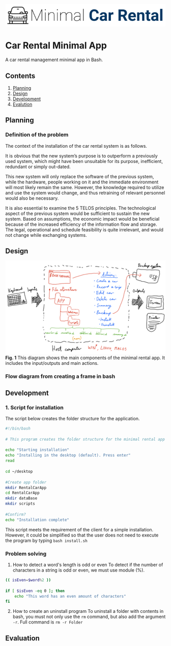![CarRental](logo.png)

Car Rental Minimal App
===========================

A car rental management minimal app in Bash.

Contents
-----
  1. [Planning](#planning)
  1. [Design](#design)
  1. [Development](#development)
  1. [Evalution](#evaluation)

Planning
----------
### Definition of the problem
The context of the installation of the car rental system is as follows. 

It is obvious that the new system’s purpose is to outperform a previously used system, which might have been unsuitable for its purpose, inefficient, redundant or simply out-dated. 

This new system will only replace the software of the previous system, while the hardware, people working on it and the immediate environment will most likely remain the same. However, the knowledge required to utilize and use the system would change, and thus retraining of relevant personnel would also be necessary.

It is also essential to examine the 5 TELOS principles. The technological aspect of the previous system would be sufficient to sustain the new system. Based on assumptions, the economic impact would be beneficial because of the increased efficiency of the information flow and storage. The legal, operational and schedule feasibility is quite irrelevant, and would not change while exchanging systems.

Design
---------
![SystemDiagram](systemDiagram.jpg)
**Fig. 1** This diagram shows the main components of the minimal rental app. It includes the input/outputs and main actions.

### Flow diagram from creating a frame in bash


Development
--------
### 1. Script for installation
The script below creates the folder structure for the application.
```.sh
#!/bin/bash

# This program creates the folder structure for the minimal rental app

echo "Starting installation"
echo "Installing in the desktop (default). Press enter"
read 

cd ~/desktop

#Create app folder
mkdir RentalCarApp
cd RentalCarApp
mkdir dataBase
mkdir scripts

#Confirm?
echo "Installation complete"
```
This script meets the requirement of the client for a simple installation. However, it could be simplified so that the user does not need to execute the program by typing `bash install.sh`

### Problem solving
1. How to detect a word's length is odd or even
To detect if the number of characters in a string is odd or even, we must use module (%).
```.sh
(( isEven=$word%2 ))

if [ $isEven -eq 0 ]; then
    echo "This word has an even amount of characters"
fi

```
2. How to create an uninstall program
To uninstall a folder with contents in bash, you must not only use the `rm` command, but also add the argument `-r`.
Full command is `rm -r Folder`

Evaluation
-----------



